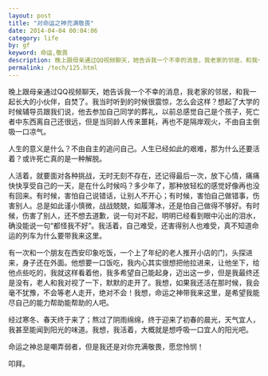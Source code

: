 ```yaml
---
layout: post
title: "对命运之神充满敬畏"
date: 2014-04-04 00:04:06
category: life
by: gf
keyword: 命运,敬畏
description: 晚上跟母亲通过QQ视频聊天，她告诉我一个不幸的消息，我老家的邻居，和我一起长大的小伙伴，自焚了。我当时听到的时候很震惊，怎么会这样？想起了大学的时候辅导员跟我们说，他去参加自己
permalink: /tech/125.html
---
```

晚上跟母亲通过QQ视频聊天，她告诉我一个不幸的消息，我老家的邻居，和我一起长大的小伙伴，自焚了。我当时听到的时候很震惊，怎么会这样？想起了大学的时候辅导员跟我们说，他去参加自己同学的葬礼，以前总感觉自己是个孩子，死亡者中东西离自己还很远，但是当同龄人传来噩耗，再也不是隔岸观火，不由自主倒吸一口凉气。

人生的意义是什么？不由自主的追问自己。人生已经如此的艰难，那为什么还要活着？或许死亡真的是一种解脱。

人活着，就要面对各种挑战，无时无刻不存在，还记得最后一次，放下心情，痛痛快快享受自己的一天，是在什么时候吗？多少年了，那种放轻松的感觉好像再也没有回来。有时候，害怕自己说错话，让别人不开心；有时候，害怕自己做错事，伤害别人。总是如此谨小慎微，战战兢兢，如履薄冰，还是怕自己做得不够好。有时候，伤害了别人，还不想去道歉，说一句对不起，明明已经看到眼中沁出的泪水，确没能说一句“都怪我不好”。我活着，自己难受，还害得别人也难受，真不知道命运的列车为什么要带我来这里。

有一次和一个朋友在西安印象吃饭，一个上了年纪的老人推开小店的门，头探进来，身子还在外面。他想要一口饭吃，我内心其实很想把他拉进来，让他坐下，给他点些吃的，我就这样看着他，我多希望自己能起身，迈出这一步，但是我最终还是没有，老人和我对视了一下，默默的走开了。我想，如果我还活在那时候，我会毫不犹豫，不会等老人走开，绝对不会！我想，命运之神带我来这里，是希望我能尽自己的能力帮助能帮助的人吧。

经过寒冬、春天终于来了；熬过了阴雨绵绵，终于迎来了初春的晨光，天气宜人，我甚至能闻到阳光的味道。我想，我活着，大概就是想呼吸一口宜人的阳光吧。

命运之神总是嘲弄弱者，但是我还是对你充满敬畏，愿您怜悯！

叩拜。
